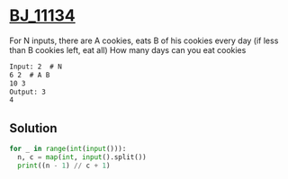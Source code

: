 # [BJ_11134](https://acmicpc.net/problem/11134)

For N inputs, there are A cookies, eats B of his cookies every day (if less than B cookies left, eat all)
How many days can you eat cookies

```txt
Input: 2  # N
6 2  # A B
10 3
Output: 3
4
```

## Solution

```py
for _ in range(int(input())):
  n, c = map(int, input().split())
  print((n - 1) // c + 1)
```
